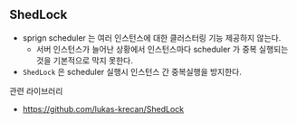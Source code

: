 ## ShedLock

- sprign scheduler 는 여러 인스턴스에 대한 클러스터링 기능 제공하지 않는다.
  - 서버 인스턴스가 늘어난 상황에서 인스턴스마다 scheduler 가 중복 실행되는 것을 기본적으로 막지 못한다.
- `ShedLock` 은 scheduler 실행시 인스턴스 간 중복실행을 방지한다.


관련 라이브러리
- https://github.com/lukas-krecan/ShedLock